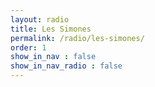 ```yaml
---
layout: radio
title: Les Simones
permalink: /radio/les-simones/
order: 1
show_in_nav : false
show_in_nav_radio : false
---
```

